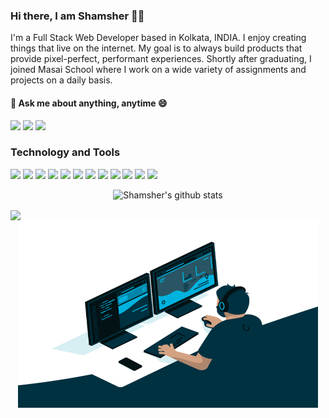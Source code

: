 <span align="left">
 <h3>Hi there, I am Shamsher 👨‍💻 </h3>
 
 <p>I'm a Full Stack Web Developer based in Kolkata, INDIA. I enjoy creating things that live on the internet. My goal is to always build products that provide pixel-perfect, performant experiences. Shortly after graduating, I joined Masai School where I work on a wide variety of assignments and projects on a daily basis.</p>
 <h4> 💬 Ask me about anything, anytime 😄 </h4>
 
[![](https://img.icons8.com/material-two-tone/32/000000/linkedin.png)](www.linkedin.com/in/syedshamsher)
[![](https://img.icons8.com/material-two-tone/32/000000/gmail.png)](mailto:shamsher78619@gmail.com)
[![](https://img.icons8.com/ios/32/000000/resume-website.png)](https://shamsher.vercel.app/)

</span>
 
 ### Technology and Tools
 
<img src = "https://img.shields.io/badge/-HTML5-E34F26?style=flat&logo=html5&logoColor=white"> <img src = "https://img.shields.io/badge/-CSS3-1572B6?style=flat&logo=css3&logoColor=white"> <img src="https://img.shields.io/badge/-JavaScript-eed718?style=flat&logo=javascript&logoColor=ffffff"> <img src="https://img.shields.io/badge/-React-000000?style=flat&logo=react&logoColor=00c8ff"> <img src="https://img.shields.io/badge/-Redux-764abc?style=flat&logo=redux&logoColor=white"> <img src="https://img.shields.io/badge/-MongoDB-4DB33D?style=flat&logo=mongodb&logoColor=FFFFFF"> <img src="https://img.shields.io/badge/-Express.js-787878?style=flat"> <img src="https://img.shields.io/badge/-Node.js-3C873A?style=flat&logo=Node.js&logoColor=white"> <img src="http://img.shields.io/badge/-Git-F1502F?style=flat&logo=git&logoColor=FFFFFF"> <img src="http://img.shields.io/badge/-Github-000000?style=flat&logo=github&logoColor=FFFFFF"> <img src="http://img.shields.io/badge/-VS%20Code-007ACC?style=flat&logo=visual%20studio%20code&logoColor=white">
<img src="http://img.shields.io/badge/Postman-FA4566?style=flat&logo=postman&logoColor=white">
 
 <div align="center" display="flex" href="https://github.com/syedshamsher">
   
   ![Shamsher's github stats](https://github-readme-stats.vercel.app/api?username=syedshamsher&bg_color=130,5d37c5,0e1eaa,319197&title_color=fff&text_color=fff&show_icons=true&count_private=true&include_all_commits=true)

 </div>
   <img align="center"  src="https://github-readme-stats.vercel.app/api/top-langs/?username=syedshamsher&count_private=true&theme=light&layout=compact">
 </div>

  <div align="center">
   <img src="./code.gif" align="center" alt="Coder GIF" width="480" height="300">
  </div>
  
<!--
**syedshamsher/syedshamsher** is a ✨ _special_ ✨ repository because its `README.md` (this file) appears on your GitHub profile.

Here are some ideas to get you started:

- 🔭 I’m currently working on ...
- 🌱 I’m currently learning ...
- 👯 I’m looking to collaborate on ...
- 🤔 I’m looking for help with ...
- 💬 Ask me about ...
- 📫 How to reach me: ...
- 😄 Pronouns: ...
- ⚡ Fun fact: ...
- 
<span align="center">
 <h1>Hi there, I am Shamsher 👨‍💻 </h1>

[![](https://img.icons8.com/material-two-tone/32/000000/linkedin.png)](www.linkedin.com/in/syedshamsher)
[![](https://img.icons8.com/ios/32/000000/resume-website.png)](portfolio_link)

</span>

<img src="./code.gif" align="right" alt="Coder GIF" width="480" height="300">
 
<div>
- 🌱 I'm currently learning MERN Stack
- 📫 How to reach me: shamsher78619@gmail.com
- 💬 Ask me about anything, anytime 😄
</div>
-->
